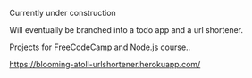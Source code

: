 Currently under construction

Will eventually be branched into a todo app and a url shortener. 

Projects for FreeCodeCamp and Node.js course..

https://blooming-atoll-urlshortener.herokuapp.com/
